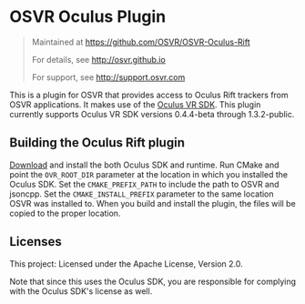 # OSVR Oculus Plugin
> Maintained at <https://github.com/OSVR/OSVR-Oculus-Rift>
>
> For details, see <http://osvr.github.io>
>
> For support, see <http://support.osvr.com>

This is a plugin for OSVR that provides access to Oculus Rift trackers from OSVR applications. It makes use of the [Oculus VR SDK][ovr-sdk]. This plugin currently supports Oculus VR SDK versions 0.4.4-beta through 1.3.2-public.

[ovr-sdk]: https://developer.oculus.com/


## Building the Oculus Rift plugin

[Download][ovr-sdk] and install the both Oculus SDK and runtime. Run CMake and point the `OVR_ROOT_DIR` parameter at the location in which you installed the Oculus SDK. Set the `CMAKE_PREFIX_PATH` to include the path to OSVR and jsoncpp. Set the `CMAKE_INSTALL_PREFIX` parameter to the same location OSVR was installed to. When you build and install the plugin, the files will be copied to the proper location.

## Licenses

This project: Licensed under the Apache License, Version 2.0.

Note that since this uses the Oculus SDK, you are responsible for complying with the Oculus SDK's license as well.

